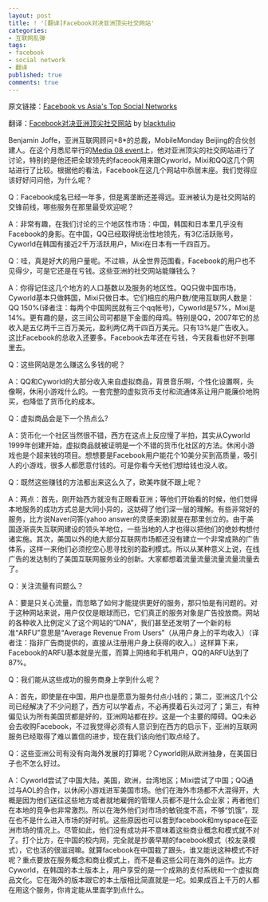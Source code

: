 ```yaml
---
layout: post
title: ! '[翻译]Facebook对决亚洲顶尖社交网站'
categories:
- 互联网乱弹
tags:
- facebook
- social network
- 翻译
published: true
comments: true
---
```

原文链接：[Facebook vs Asia's Top Social Networks](http://www.readwriteweb.com/archives/facebook_vs_asia_top_social_networks.php) 

翻译：[Facebook对决亚洲顶尖社交网站](http://webabie.com/Facebook-vs-Asias-Top-Social-Networks-CN/) by [blacktulip](http://webabie.com/) 

Benjamin Joffe，亚洲互联网顾问+8*的总裁，MobileMonday Beijing的合伙创建人。在这个月悉尼举行的[Media 08 event](http://www.readwriteweb.com/archives/web_technology_trends_for_2008.php)上，他对亚洲顶尖的社交网站进行了讨论，特别的是他还把全球领先的faceook用来跟Cyworld，Mixi和QQ这几个网站进行了比较。根据他的看法，Facebook在这几个网站中忝居末座。我们觉得应该好好问问他，为什么呢？

Q：Facebook成名已经一年多，但是离垄断还差得远。亚洲被认为是社交网站的交锋前线，哪些服务在那里最受欢迎呢？
 
A：非常有趣，在我们讨论的三个地区性市场：中国，韩国和日本里几乎没有Facebook的身影。在中国，QQ已经取得统治性地领先，有3亿活跃账号，Cyworld在韩国有接近2千万活跃用户，Mixi在日本有一千四百万。

Q：哇，真是好大的用户量呢。不过嘛，从全世界范围看，Facebook的用户也不见得少，可是它还是在亏钱。这些亚洲的社交网站能赚钱么？

A：你得记住这几个地方的人口基数以及服务的地区性。QQ只做中国市场，Cyworld基本只做韩国，Mixi只做日本。它们相应的用户数/使用互联网人数是：QQ 150%(译者注：每两个中国网民就有三个qq帐号)，Cyworld是57%，Mixi是14%。更有趣的是，这三间公司可都是下金蛋的母鸡。特别是QQ，2007年它的总收入是五亿两千三百万美元，盈利两亿两千四百万美元。只有13%是广告收入。这比Facebook的总收入还要多。Facebook去年还在亏钱，今天我看也好不到哪里去。

Q：这些网站是怎么赚这么多钱的呢？

A：QQ和Cyworld的大部分收入来自虚拟商品，背景音乐啊，个性化设置啊，头像啊，休闲小游戏什么的。一套完整的虚拟货币支付和流通体系让用户能廉价地购买，也降低了货币化的成本。 

Q：虚拟商品会是下一个热点么? 

A：货币化一个社区当然很不错，西方在这点上反应慢了半拍，其实从Cyworld 1999年创建开始，虚拟商品就被证明是一个不错的货币化社区的方法。休闲小游戏也是个超来钱的项目。想想要是Facebook用户能花个10美分买到高质量，吸引人的小游戏，很多人都愿意付钱的。可是你看今天他们想给钱也没人收。 

Q：既然这些赚钱的方法都出来这么久了，欧美咋就不跟上呢？ 

A：两点：首先，刚开始西方就没有正眼看亚洲；等他们开始看的时候，他们觉得本地服务的成功方式总是大同小异的，这妨碍了他们深一层的理解。有些非常好的服务，比方说Naver问答(yahoo answer的灵感来源)就是在那里创立的。由于美国逐渐丧失互联网建设的领头羊地位，一些当地的人才也得以把他们的绝妙构想付诸实施。其次，美国以外的绝大部分互联网市场都还没有建立一个非常成熟的广告体系，这样一来他们必须挖空心思寻找别的盈利模式。所以从某种意义上说，在线广告的发达制约了美国互联网服务业的创新。大家都想着流量流量流量流量流量去了。 

Q：关注流量有问题么？

A：要是只关心流量，而忽略了如何才能提供更好的服务，那只怕是有问题的。对于这种网站来说，用户仅仅是眼球而已，它们真正的服务对象是广告投放商。网站的各种收入比例定义了这个网站的“DNA”，我们甚至还发明了一个新的标准“ARFU”意思是“Average Revenue From Users”（从用户身上的平均收入）（译者注：指非广告商提供的，直接从注册用户身上获得的收入。）这样算下来，Facebook的ARFU基本就是光蛋，而算上网络和手机用户，QQ的ARFU达到了87%。 

Q：我们能从这些成功的服务商身上学到什么呢？ 

A：首先，即使是在中国，用户也是愿意为服务付点小钱的；第二，亚洲这几个公司已经解决了不少问题了，西方可以学着点，不必再摸着石头过河了；第三，有种偏见认为所有美国货都是好的，亚洲网站都在抄。这是一个主要的障碍。QQ未必会去收购Facebook，不过我觉得必须有人意识到在西方的启示下，亚洲的互联网服务已经取得了难以置信的进步，现在我们该向他们取点经了。 

Q：这些亚洲公司有没有向海外发展的打算呢？Cyworld刚从欧洲抽身，在美国日子也不怎么好过。 

A：Cyworld尝试了中国大陆，美国，欧洲，台湾地区；Mixi尝试了中国；QQ通过与AOL的合作，以休闲小游戏进军美国市场。他们在海外市场都不大混得开，大概是因为他们送往这些地方或者就地雇佣的管理人员都不是什么企业家；再者他们在本地的竞争也非常激烈。所以在海外他们对市场的敏锐度不高，不够“饥饿”，现在也不是什么进入市场的好时机。这些原因也可以套到facebook和myspace在亚洲市场的情况上。尽管如此，他们没有成功并不意味着这些商业概念和模式就不对了。打个比方，在中国的校内网，完全就是抄袭早期的facebook模式（校友录模式），它也活的很滋润嘛。就算facebook在中国栽了跟头，谁又能说这种模式不好呢？重点要放在服务概念和商业模式上，而不是看这些公司在海外的运作。比方Cyworld，在韩国的本土版本上，用户享受的是一个成熟的支付系统和一个虚拟商品文化。它在海外的版本跟它的本土版相比简直就是一坨。如果成百上千万的人都在用这个服务，你肯定能从里面学到点什么。
